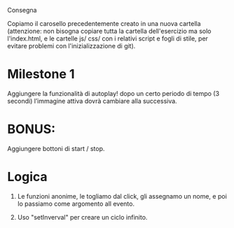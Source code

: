 Consegna

Copiamo il carosello precedentemente creato in una nuova cartella (attenzione: non bisogna copiare tutta la cartella dell'esercizio ma solo l'index.html, e le cartelle js/ css/ con i relativi script e fogli di stile, per evitare problemi con l'inizializzazione di git).

# Milestone 1
Aggiungere la funzionalità di autoplay!
dopo un certo periodo di tempo (3 secondi) l’immagine attiva dovrà cambiare alla successiva.

# BONUS:
Aggiungere bottoni di start / stop.

# Logica
1. Le funzioni anonime, le togliamo dal click, gli assegnamo un nome, e poi lo passiamo come argomento all evento.

2. Uso "setInverval" per creare un ciclo infinito.